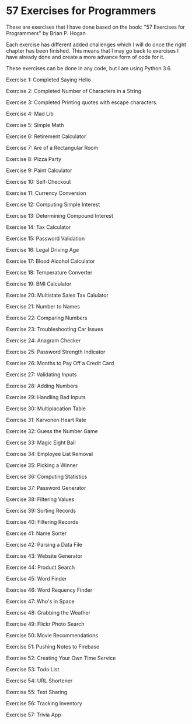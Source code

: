 # 57 Exercises for Programmers

These are exercises that I have done based on the book:
"57 Exercises for Programmers" by Brian P. Hogan

Each exercise has different added challenges which I will do once the right chapter has been finished. This means that I may go back to exercises I have already done and create a more advance form of code for it.

These exercises can be done in any code, but I am using Python 3.6.

Exercise 1: Completed
Saying Hello

Exercise 2: Completed
Number of Characters in a String

Exercise 3: Completed
Printing quotes with escape characters.

Exercise 4:
Mad Lib

Exercise 5:
Simple Math

Exercise 6:
Retirement Calculator

Exercise 7:
Are of a Rectangular Room

Exercise 8:
Pizza Party

Exercise 9:
Paint Calculator

Exercise 10:
Self-Checkout

Exercise 11:
Currency Conversion

Exercise 12:
Computing Simple Interest

Exercise 13:
Determining Compound Interest

Exercise 14:
Tax Calculator

Exercise 15:
Password Validation

Exercise 16:
Legal Driving Age

Exercise 17:
Blood Alcohol Calculator

Exercise 18:
Temperature Converter

Exercise 19:
BMI Calculator

Exercise 20:
Multistate Sales Tax Calulator

Exercise 21:
Number to Names

Exercise 22:
Comparing Numbers

Exercise 23:
Troubleshooting Car Issues

Exercise 24:
Anagram Checker

Exercise 25:
Password Strength Indicator

Exercise 26: 
Months to Pay Off a Credit Card

Exercise 27:
Validating Inputs

Exercise 28:
Adding Numbers

Exercise 29:
Handling Bad Inputs

Exercise 30:
Multiplacation Table

Exercise 31: 
Karvonen Heart Rate

Exercise 32:
Guess the Number Game

Exercise 33:
Magic Eight Ball

Exercise 34:
Employee List Removal

Exercise 35:
Picking a Winner

Exercise 36:
Computing Statistics

Exercise 37:
Password Generator

Exercise 38:
Filtering Values

Exercise 39:
Sorting Records

Exercise 40:
Filtering Records

Exercise 41:
Name Sorter

Exercise 42:
Parsing a Data File

Exercise 43:
Website Generator

Exercise 44:
Product Search

Exercise 45:
Word Finder

Exercise 46:
Word Requency Finder

Exercise 47:
Who's in Space

Exercise 48:
Grabbing the Weather

Exercise 49:
Flickr Photo Search

Exercise 50:
Movie Recommendations

Exercise 51:
Pushing Notes to Firebase

Exercise 52:
Creating Your Own Time Service

Exercise 53:
Todo List

Exercise 54:
URL Shortener

Exercise 55:
Text Sharing

Exercise 56:
Tracking Inventory

Exercise 57:
Trivia App

